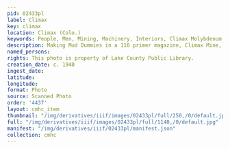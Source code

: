 ```yaml
---
pid: 02433pl
label: Climax
key: climax
location: Climax (Colo.)
keywords: People, Men, Mining, Machinery, Interiors, Climax Molybdenum Company
description: Making Mud Dummies in a 110 primer magazine, Climax Mine, circa 1940
named_persons: 
rights: This photo is property of Lake County Public Library.
creation_date: c. 1940
ingest_date: 
latitude: 
longitude: 
format: Photo
source: Scanned Photo
order: '4437'
layout: cmhc_item
thumbnail: "/img/derivatives/iiif/images/02433pl/full/250,/0/default.jpg"
full: "/img/derivatives/iiif/images/02433pl/full/1140,/0/default.jpg"
manifest: "/img/derivatives/iiif/02433pl/manifest.json"
collection: cmhc
---
```

